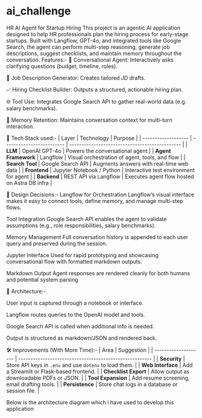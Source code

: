 # ai_challenge
HR AI Agent for Startup Hiring
This project is an agentic AI application designed to help HR professionals plan the hiring process for early-stage startups. Built with Langflow, GPT-4o, and integrated tools like Google Search, the agent can perform multi-step reasoning, generate job descriptions, suggest checklists, and maintain memory throughout the conversation.
Features:-
🧠 Conversational Agent: Interactively asks clarifying questions (budget, timeline, roles).

📝 Job Description Generator: Creates tailored JD drafts.

✅ Hiring Checklist Builder: Outputs a structured, actionable hiring plan.

🌐 Tool Use: Integrates Google Search API to gather real-world data (e.g. salary benchmarks).

💾 Memory Retention: Maintains conversation context for multi-turn interaction.

🧰 Tech Stack used:-
| Layer               | Technology                | Purpose                                        |
| ------------------- | ------------------------- | ---------------------------------------------- |
| **LLM**             | OpenAI GPT-4o             | Powers the conversational agent                |
| **Agent Framework** | Langflow                  | Visual orchestration of agent, tools, and flow |
| **Search Tool**     | Google Search API         | Augments answers with real-time web data       |
| **Frontend**        | Jupyter Notebook / Python | Interactive test environment for agent         |
| **Backend**         | REST API via Langflow     | Executes agent flow hosted on Astra DB infra   |

🧠 Design Decisions:-
Langflow for Orchestration
Langflow’s visual interface makes it easy to connect tools, define memory, and manage multi-step flows.

Tool Integration
Google Search API enables the agent to validate assumptions (e.g., role responsibilities, salary benchmarks).

Memory Management
Full conversation history is appended to each user query and preserved during the session.

Jupyter Interface
Used for rapid prototyping and showcasing conversational flow with formatted markdown outputs.

Markdown Output
Agent responses are rendered cleanly for both humans and potential system parsing

📌 Architecture:-

User input is captured through a notebook or interface.

Langflow routes queries to the OpenAI model and tools.

Google Search API is called when additional info is needed.

Output is structured as markdown/JSON and rendered back.

🛠 Improvements (With More Time):-
| Area                 | Suggestion                                              |
| -------------------- | ------------------------------------------------------- |
| **Security**         | Store API keys in `.env` and use `dotenv` to load them. |
| **Web Interface**    | Add a Streamlit or Flask-based frontend.                |
| **Checklist Export** | Allow output as downloadable PDFs or JSON.              |
| **Tool Expansion**   | Add resume screening, email drafting tools.             |
| **Persistence**      | Store chat logs in a database or session file.          |


Below is the architecture diagram which i have used to develop this application 



